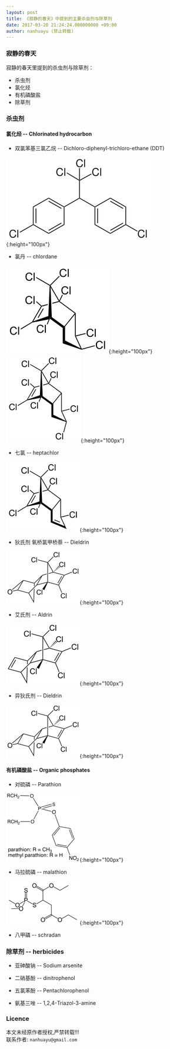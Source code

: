 ```yaml
---
layout: post
title: 《寂静的春天》中提到的主要杀虫剂与除草剂
date: 2017-03-20 21:24:24.000000000 +09:00
author: nanhuayu (禁止转载)
---
```


### 寂静的春天
寂静的春天里提到的杀虫剂与除草剂：

* 杀虫剂
 * 氯化烃
 * 有机磷酸盐
* 除草剂

### 杀虫剂
#### 氯化烃 -- Chlorinated hydrocarbon

* 双氯苯基三氯乙烷 -- Dichloro-diphenyl-trichloro-ethane (DDT)

![DDT](/img/jjdct/p,p'-dichlorodiphenyltrichloroethane.png){:height="100px"}

* 氯丹 -- chlordane

![chlordane](/img/jjdct/cis-chlordane.png){:height="100px"}
![chlordane](/img/jjdct/trans-chlordane.png){:height="100px"}

* 七氯 -- heptachlor

![heptachlor](/img/jjdct/heptachlor.png){:height="100px"}


* 狄氏剂 氧桥氯甲桥萘 -- Dieldrin

![Dieldrin](/img/jjdct/Dieldrin.png){:height="100px"}

* 艾氏剂 -- Aldrin

![Aldrin](/img/jjdct/Aldrin.png){:height="100px"}

* 异狄氏剂 -- Dieldrin

![Dieldrin](/img/jjdct/Dieldrin.png){:height="100px"}


#### 有机磷酸盐 -- Organic phosphates

* 对硫磷 -- Parathion

![parathion](/img/jjdct/parathion.png){:height="100px"}

* 马拉硫磷 -- malathion

![Malathion](/img/jjdct/Malathion.png){:height="100px"}

* 八甲磷 -- schradan

### 除草剂 -- herbicides

* 亚砷酸钠 -- Sodium arsenite

* 二硝基酚 -- dinitrophenol

* 五氯苯酚 -- Pentachlorophenol

* 氨基三唑 -- 1,2,4-Triazol-3-amine

### Licence

本文未经原作者授权,严禁转载!!!   
联系作者: `nanhuayu@gmail.com`
